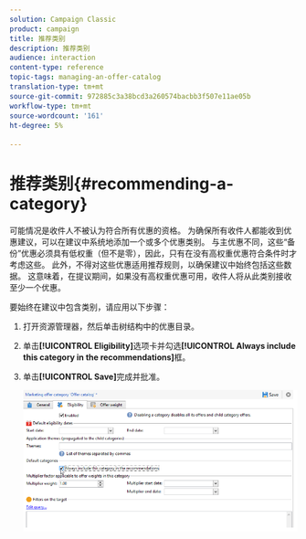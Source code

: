 ```yaml
---
solution: Campaign Classic
product: campaign
title: 推荐类别
description: 推荐类别
audience: interaction
content-type: reference
topic-tags: managing-an-offer-catalog
translation-type: tm+mt
source-git-commit: 972885c3a38bcd3a260574bacbb3f507e11ae05b
workflow-type: tm+mt
source-wordcount: '161'
ht-degree: 5%

---
```



# 推荐类别{#recommending-a-category}

可能情况是收件人不被认为符合所有优惠的资格。 为确保所有收件人都能收到优惠建议，可以在建议中系统地添加一个或多个优惠类别。 与主优惠不同，这些“备份”优惠必须具有低权重（但不是零），因此，只有在没有高权重优惠符合条件时才考虑这些。 此外，不得对这些优惠适用推荐规则，以确保建议中始终包括这些数据。 这意味着，在提议期间，如果没有高权重优惠可用，收件人将从此类别接收至少一个优惠。

要始终在建议中包含类别，请应用以下步骤：

1. 打开资源管理器，然后单击树结构中的优惠目录。
1. 单击&#x200B;**[!UICONTROL Eligibility]**&#x200B;选项卡并勾选&#x200B;**[!UICONTROL Always include this category in the recommendations]**&#x200B;框。
1. 单击&#x200B;**[!UICONTROL Save]**&#x200B;完成并批准。

   ![](assets/offer_cat_default_001.png)

